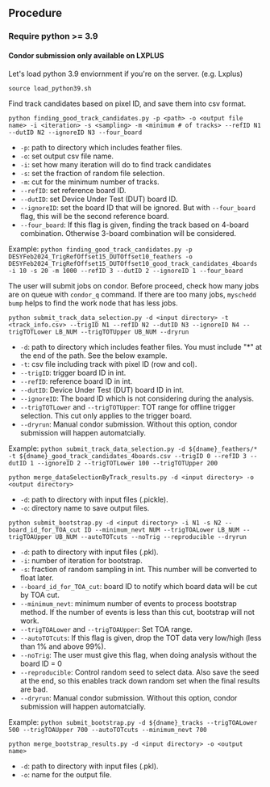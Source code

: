 ## Procedure
### Require python >= 3.9

#### Condor submission only available on LXPLUS

Let's load python 3.9 enviornment if you're on the server. (e.g. Lxplus)

```source load_python39.sh```

Find track candidates based on pixel ID, and save them into csv format.

```python finding_good_track_candidates.py -p <path> -o <output file name> -i <iteration> -s <sampling> -m <minimum # of tracks> --refID N1 --dutID N2 --ignoreID N3 --four_board```
- `-p`: path to directory which includes feather files.
- `-o`: set output csv file name.
- `-i`: set how many iteration will do to find track candidates
- `-s`: set the fraction of random file selection.
- `-m`: cut for the minimum number of tracks.
- `--refID`: set reference board ID.
- `--dutID`: set Device Under Test (DUT) board ID.
- `--ignoreID`: set the board ID that will be ignored. But with `--four_board` flag, this will be the second reference board.
- `--four_board`: If this flag is given, finding the track based on 4-board combination. Otherwise 3-board combination will be considered.

Example:
```python finding_good_track_candidates.py -p DESYFeb2024_TrigRefOffset15_DUTOffset10_feathers -o DESYFeb2024_TrigRefOffset15_DUTOffset10_good_track_candidates_4boards -i 10 -s 20 -m 1000 --refID 3 --dutID 2 --ignoreID 1 --four_board```

The user will submit jobs on condor. Before proceed, check how many jobs are on queue with `condor_q` command. If there are too many jobs, `myschedd bump` helps to find the work node that has less jobs.

```python submit_track_data_selection.py -d <input directory> -t <track_info.csv> --trigID N1 --refID N2 --dutID N3 --ignoreID N4 --trigTOTLower LB_NUM --trigTOTUpper UB_NUM --dryrun```
- `-d`: path to directory which includes feather files. You must include "*" at the end of the path. See the below example.
- `-t`: csv file including track with pixel ID (row and col).
- `--trigID`: trigger board ID in int.
- `--refID`: reference board ID in int.
- `--dutID`: Device Under Test (DUT) board ID in int.
- `--ignoreID`: The board ID which is not considering during the analysis.
- `--trigTOTLower` and `--trigTOTUpper`: TOT range for offline trigger selection. This cut only applies to the trigger board.
- `--dryrun`: Manual condor submission. Without this option, condor submission will happen automatcially.

Example:
```python submit_track_data_selection.py -d ${dname}_feathers/* -t ${dname}_good_track_candidates_4boards.csv --trigID 0 --refID 3 --dutID 1 --ignoreID 2 --trigTOTLower 100 --trigTOTUpper 200```

```python merge_dataSelectionByTrack_results.py -d <input directory> -o <output directory>```
- `-d`: path to directory with input files (.pickle).
- `-o`: directory name to save output files.

```python submit_bootstrap.py -d <input directory> -i N1 -s N2 --board_id_for_TOA_cut ID --minimum_nevt NUM --trigTOALower LB_NUM --trigTOAUpper UB_NUM --autoTOTcuts --noTrig --reproducible --dryrun```
- `-d`: path to directory with input files (.pkl).
- `-i`: number of iteration for bootstrap.
- `-s`: fraction of random sampling in int. This number will be converted to float later.
- `--board_id_for_TOA_cut`: board ID to notify which board data will be cut by TOA cut.
- `--minimum_nevt`: minimum number of events to process bootstrap method. If the number of events is less than this cut, bootstrap will not work.
- `--trigTOALower` and `--trigTOAUpper`: Set TOA range.
- `--autoTOTcuts`: If this flag is given, drop the TOT data very low/high (less than 1% and above 99%).
- `--noTrig`: The user must give this flag, when doing analysis without the board ID = 0
- `--reproducible`: Control random seed to select data. Also save the seed at the end, so this enables track down random set when the final results are bad.
- `--dryrun`: Manual condor submission. Without this option, condor submission will happen automatcially.

Example:
```python submit_bootstrap.py -d ${dname}_tracks --trigTOALower 500 --trigTOAUpper 700 --autoTOTcuts --minimum_nevt 700```

```python merge_bootstrap_results.py -d <input directory> -o <output name>```
- `-d`: path to directory with input files (.pkl).
- `-o`: name for the output file.
